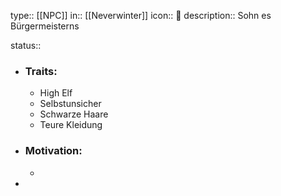 type:: [[NPC]]
in:: [[Neverwinter]] 
icon:: 👤
description:: Sohn es Bürgermeisterns

status::

- ### Traits:
	- High Elf
	- Selbstunsicher
	- Schwarze Haare
	- Teure Kleidung
- ### Motivation:
	-
-